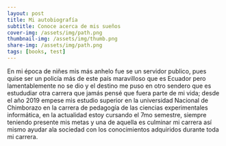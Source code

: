 ```yaml
---
layout: post
title: Mi autobiografía 
subtitle: Conoce acerca de mis sueños
cover-img: /assets/img/path.png
thumbnail-img: /assets/img/thumb.png
share-img: /assets/img/path.png
tags: [books, test]
---
```



En mi época de niñes mis más anhelo fue se un servidor publico, pues quise ser un policía más de este país maravilloso que es Ecuador pero lamentablemente no se dio y el destino me puso en otro sendero que es estududiar otra carrera que jamás pensé que fuera parte de mi vida; desde el año 2019 empese mis estudio superior en la universidad Nacional de Chimborazo en la carrera de pedagogía de las ciencias experimentales informática, en la actualidad estoy cursando el 7mo semestre, siempre teniendo presente mis metas y una de aquella es culminar mi carrera así mismo ayudar ala sociedad con los conocimientos adquiridos durante toda mi carrera.